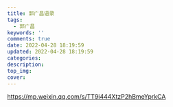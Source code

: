 ```yaml
---
title: 郭广昌语录
tags:
  - 郭广昌
keywords: ''
comments: true
date: 2022-04-28 18:19:59
updated: 2022-04-28 18:19:59
categories:
description:
top_img:
cover:
---
```





https://mp.weixin.qq.com/s/TT9i444XtzP2hBmeYprkCA










